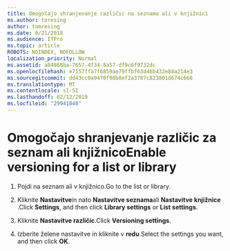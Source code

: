 ```yaml
---
title: Omogočajo shranjevanje različic na seznamu ali v knjižnici
ms.author: toresing
author: tomresing
ms.date: 6/21/2018
ms.audience: ITPro
ms.topic: article
ROBOTS: NOINDEX, NOFOLLOW
localization_priority: Normal
ms.assetid: a84868ba-7657-4f34-8a57-df9c6f9732dc
ms.openlocfilehash: e7157ffa7f6859ae79ffbf63d46b432e84a214e3
ms.sourcegitcommit: dd43cc0a9470f98b8ef2a3787c823801d674c666
ms.translationtype: MT
ms.contentlocale: sl-SI
ms.lasthandoff: 02/12/2019
ms.locfileid: "29941848"
---
```

# <a name="enable-versioning-for-a-list-or-library"></a><span data-ttu-id="524de-102">Omogočajo shranjevanje različic za seznam ali knjižnico</span><span class="sxs-lookup"><span data-stu-id="524de-102">Enable versioning for a list or library</span></span>

1. <span data-ttu-id="524de-103">Pojdi na seznam ali v knjižnico.</span><span class="sxs-lookup"><span data-stu-id="524de-103">Go to the list or library.</span></span>
    
2. <span data-ttu-id="524de-104">Kliknite **Nastavitve**in nato **Nastavitve seznama**ali **Nastavitve knjižnice** .</span><span class="sxs-lookup"><span data-stu-id="524de-104">Click **Settings**, and then click **Library settings** or **List settings**.</span></span>
    
3. <span data-ttu-id="524de-105">Kliknite **Nastavitve različic**.</span><span class="sxs-lookup"><span data-stu-id="524de-105">Click **Versioning settings**.</span></span>
    
4. <span data-ttu-id="524de-106">Izberite želene nastavitve in kliknite v **redu**.</span><span class="sxs-lookup"><span data-stu-id="524de-106">Select the settings you want, and then click **OK**.</span></span>
    

